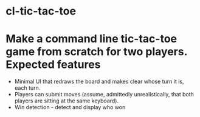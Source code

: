 # cl-tic-tac-toe

Make a command line tic-tac-toe game from scratch for two players. 
Expected features
===============
* Minimal UI that redraws the board and makes clear whose turn it is, each turn.
* Players can submit moves (assume, admittedly unrealistically, that both players are sitting at the same keyboard).
* Win detection - detect and display who won
